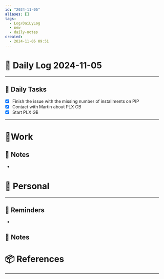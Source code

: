 ```yaml
---
id: "2024-11-05"
aliases: []
tags:
  - Log/DaiLyLog
  - new
  - daily-notes
created:
  - 2024-11-05 09:51
---
```


# 📅 Daily Log 2024-11-05

---

## 🔷 Daily Tasks

- [x] Finish the issue with the missing number of installments on PIP
- [x] Contact with Martin about PLX GB
- [x] Start PLX GB

---

# 💼Work

## 🚀 Notes

-

# 👑 Personal

---

## 📕 Reminders

-

## 💬 Notes

# 📦 References

---
